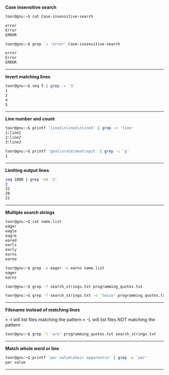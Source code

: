**Case insensitive search**

```bash
toor@gnu:~$ cat Case-insensitive-search

error
Error
ERROR
```

```bash
toor@gnu:~$ grep -i 'error' Case-insensitive-search

error
Error
ERROR
```

---

**Invert matching lines**

```bash
toor@gnu:~$ seq 5 | grep -v '3'
1
2
4
5
```

---

**Line number and count**

```bash
toor@gnu:~$ printf 'line1\nline2\nline3' | grep -n 'line'
1:line1
2:line2
3:line3
````

```bash
toor@gnu:~$ printf 'goal\nrate\neat\npit' | grep -c 'g'
1
```

---

**Limiting output lines**

```bash
seq 1000 | grep -m4 '2'
2
12
20
21
```

---

**Multiple search strings**

```bash
toor@gnu:~$ cat name.list
eager
eagle
eagre
eared
earls
early
earns
earea
```

```bash
toor@gnu:~$ grep -e eager -e earns name.list
eager
earns
```

```bash
toor@gnu:~$ grep -f search_strings.txt programming_quotes.txt
```

```bash
toor@gnu:~$ grep -f search_strings.txt -e 'twice' programming_quotes.txt
```
---

**Filename instead of matching lines**

• -l will list files matching the pattern
• -L will list files NOT matching the pattern


```bash
toor@gnu:~$ grep -l 'are' programming_quotes.txt search_strings.txt
```

---

**Match whole word or line**

```bash
toor@gnu:~$ printf 'par value\nheir apparent\n' | grep -w 'par'
par value
```

---

